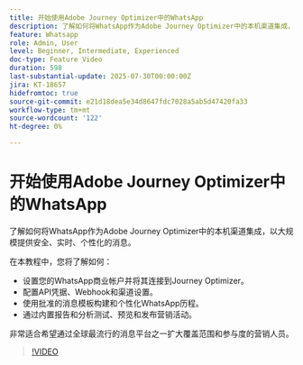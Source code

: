 ```yaml
---
title: 开始使用Adobe Journey Optimizer中的WhatsApp
description: 了解如何将WhatsApp作为Adobe Journey Optimizer中的本机渠道集成，以大规模提供安全、实时、个性化的消息。
feature: Whatsapp
role: Admin, User
level: Beginner, Intermediate, Experienced
doc-type: Feature Video
duration: 598
last-substantial-update: 2025-07-30T00:00:00Z
jira: KT-18657
hidefromtoc: true
source-git-commit: e21d18dea5e34d8647fdc7028a5ab5d47420fa33
workflow-type: tm+mt
source-wordcount: '122'
ht-degree: 0%

---
```



# 开始使用Adobe Journey Optimizer中的WhatsApp

了解如何将WhatsApp作为Adobe Journey Optimizer中的本机渠道集成，以大规模提供安全、实时、个性化的消息。

在本教程中，您将了解如何：

* 设置您的WhatsApp商业帐户并将其连接到Journey Optimizer。
* 配置API凭据、Webhook和渠道设置。
* 使用批准的消息模板构建和个性化WhatsApp历程。
* 通过内置报告和分析测试、预览和发布营销活动。

非常适合希望通过全球最流行的消息平台之一扩大覆盖范围和参与度的营销人员。

>[!VIDEO](https://video.tv.adobe.com/v/3470244/?learn=on&enablevpops)
